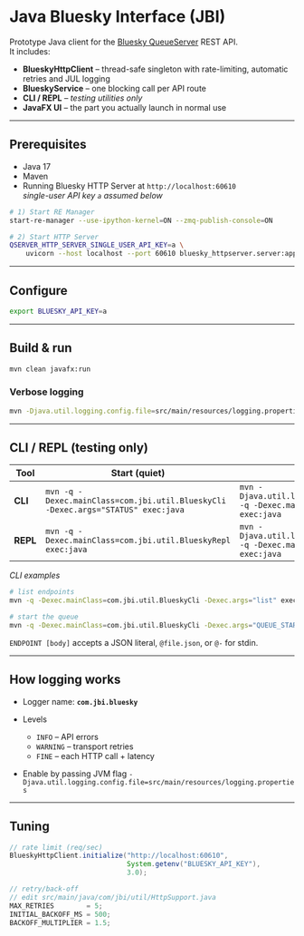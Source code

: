 # Java Bluesky Interface (JBI)

Prototype Java client for the [Bluesky QueueServer](https://blueskyproject.io/bluesky-queueserver/) REST API.  
It includes:

* **BlueskyHttpClient** – thread-safe singleton with rate-limiting, automatic retries and JUL logging
* **BlueskyService**   – one blocking call per API route
* **CLI / REPL** – *testing utilities only*
* **JavaFX UI** – the part you actually launch in normal use

---

##   Prerequisites

* Java 17
* Maven
* Running Bluesky HTTP Server at `http://localhost:60610`  
  *single-user API key `a` assumed below*

```bash
# 1) Start RE Manager
start-re-manager --use-ipython-kernel=ON --zmq-publish-console=ON

# 2) Start HTTP Server
QSERVER_HTTP_SERVER_SINGLE_USER_API_KEY=a \
    uvicorn --host localhost --port 60610 bluesky_httpserver.server:app
````

---

##   Configure

```bash
export BLUESKY_API_KEY=a 
```

---

##  Build & run

```bash
mvn clean javafx:run
```

### Verbose logging

```bash
mvn -Djava.util.logging.config.file=src/main/resources/logging.properties javafx:run
```

---

##   CLI / REPL (testing only)

| Tool     | Start (quiet)                                                                         | Start with request tracing (`FINE`)                                                                                                                        |
| -------- | ------------------------------------------------------------------------------------- | ---------------------------------------------------------------------------------------------------------------------------------------------------------- |
| **CLI**  | `mvn -q -Dexec.mainClass=com.jbi.util.BlueskyCli  -Dexec.args="STATUS" exec:java` | `mvn -Djava.util.logging.config.file=src/main/resources/logging.properties -q -Dexec.mainClass=com.jbi.util.BlueskyCli -Dexec.args="STATUS" exec:java` |
| **REPL** | `mvn -q -Dexec.mainClass=com.jbi.util.BlueskyRepl exec:java`                          | `mvn -Djava.util.logging.config.file=src/main/resources/logging.properties -q -Dexec.mainClass=com.jbi.util.BlueskyRepl -Dexec.args="STATUS" exec:java`                                                                                                                         |

*CLI examples*

```bash
# list endpoints
mvn -q -Dexec.mainClass=com.jbi.util.BlueskyCli -Dexec.args="list" exec:java

# start the queue
mvn -q -Dexec.mainClass=com.jbi.util.BlueskyCli -Dexec.args="QUEUE_START" exec:java
```

`ENDPOINT [body]` accepts a JSON literal, `@file.json`, or `@-` for stdin.

---

##   How logging works

* Logger name: **`com.jbi.bluesky`**
* Levels

  * `INFO` – API errors
  * `WARNING` – transport retries
  * `FINE` – each HTTP call + latency
* Enable by passing JVM flag
  `-Djava.util.logging.config.file=src/main/resources/logging.properties`

---

##   Tuning

```java
// rate limit (req/sec)
BlueskyHttpClient.initialize("http://localhost:60610",
                             System.getenv("BLUESKY_API_KEY"),
                             3.0);

// retry/back-off
// edit src/main/java/com/jbi/util/HttpSupport.java
MAX_RETRIES        = 5;
INITIAL_BACKOFF_MS = 500;
BACKOFF_MULTIPLIER = 1.5;
```
